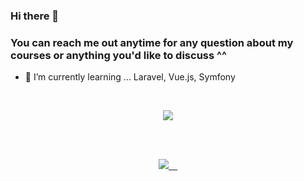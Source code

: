 ### Hi there 👋

### You can reach me out anytime for any question about my courses or anything you'd like to discuss ^^

- 🌱 I’m currently learning ... Laravel, Vue.js, Symfony

<br>

<p align ="center">
 
  <a href ="https://www.linkedin.com/in/ezzat-makar/">
  <img src="https://img.shields.io/badge/-LinkedIN-0A66C2?style=for-the-badge&logo=LinkedIn&logoColor=white"/>
  </a>
</p>

<br>
<br>
<p  align="center" >
  <a href="https://github.com/ezzatmalak">
    <img src="https://github-readme-stats.vercel.app/api username=ezzatmalak&count_private=true&show_icons=true&theme=nightowl&include_all_commits=true&langs_count=7" /> 
  </a>
</p>
